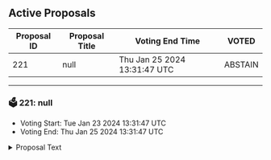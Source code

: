 ## Active Proposals

| Proposal ID | Proposal Title | Voting End Time | VOTED |
|-------------|----------------|-----------------|-------|
| 221 | null | Thu Jan 25 2024 13:31:47 UTC | ABSTAIN |

---

### 🗳 221: null
- Voting Start: Tue Jan 23 2024 13:31:47 UTC
- Voting End: Thu Jan 25 2024 13:31:47 UTC

<details>
<summary>Proposal Text</summary>
 
null
</details>
